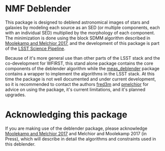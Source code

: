 # NMF Deblender

This package is designed to deblend astronomical images of stars and galaxies by modeling each source as an SED (or multiple components, each with an individual SED) multiplied by the morphology of each component. The minimization is done using the block SDMM algorithm described in [Moolekamp and Melchior 2017](https://arxiv.org/abs/1708.09066), and the development of this package is part of the [LSST Science Pipeline](https://pipelines.lsst.io).

Because of it's more general use than other parts of the LSST stack and the co-development for WFIRST, this stand alone package contains the core components of the deblender algorithm while the [meas_deblender](https://github.com/lsst/meas_deblender) package contains a wrapper to implement the algorithms in the LSST stack. At this time the package is not well documented and under current development, so it is recommended to contact the authors [fred3m](https://github.com/fred3m) and [pmelchior](https://github.com/pmelchior) for advice on using the package, it's current limitations, and it's planned upgrades.

# Acknowledging this package
If you are making use of the deblender package, please acknowledge [Moolekamp and Melchior 2017](https://arxiv.org/abs/1708.09066) and Melchior and Moolekamp 2017 (in Press), which will describe in detail the algorithms and constraints used in this deblender.
